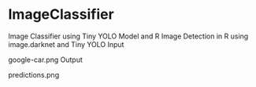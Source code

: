 # ImageClassifier
Image Classifier using Tiny YOLO Model and R
Image Detection in R using image.darknet and Tiny YOLO
Input

google-car.png
Output

predictions.png
